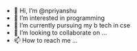 - 👋 Hi, I’m @npriyanshu
- 👀 I’m interested in programming 
- 🌱 I’m currently pursuing my b tech in cse 
- 💞️ I’m looking to collaborate on ...
- 📫 How to reach me ...

<!---
npriyanshu/npriyanshu is a ✨ special ✨ repository because its `README.md` (this file) appears on your GitHub profile.
You can click the Preview link to take a look at your changes.
--->
